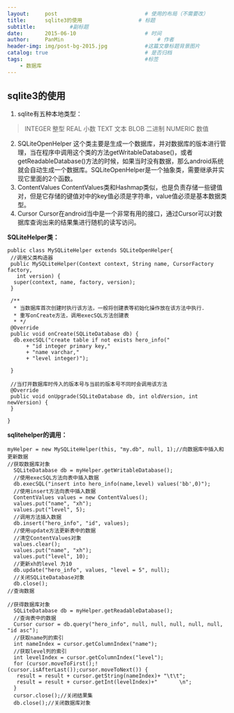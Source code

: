 ```yaml
---
layout:     post                            # 使用的布局（不需要改）
title:      sqlite3的使用                  # 标题
subtitle:           #副标题
date:       2015-06-10                      # 时间
author:     PanMin                              # 作者
header-img: img/post-bg-2015.jpg            #这篇文章标题背景图片
catalog: true                               # 是否归档
tags:                                       #标签
    - 数据库
---
```



## sqlite3的使用
1. sqlite有五种本地类型：
> INTEGER 整型
> REAL 小数
> TEXT 文本
> BLOB 二进制
> NUMERIC 数值

2. SQLiteOpenHelper
这个类主要是生成一个数据库，并对数据库的版本进行管理，当在程序中调用这个类的方法getWritableDatabase()，或者getReadableDatabase()方法的时候，如果当时没有数据，那么android系统就会自动生成一个数据库。SQLiteOpenHelper是一个抽象类，需要继承并实现它里面的2个函数。
3. ContentValues
ContentValues类和Hashmap类似，也是负责存储一些键值对，但是它存储的键值对中的key值必须是字符串，value值必须是基本数据类型。
4. Cursor
Cursor在android当中是一个非常有用的接口，通过Cursor可以对数据库查询出来的结果集进行随机的读写访问。

**SQLiteHelper类：**
```
public class MySQLiteHelper extends SQLiteOpenHelper{
 //调用父类构造器
 public MySQLiteHelper(Context context, String name, CursorFactory factory,
   int version) {
  super(context, name, factory, version);
 }
 
 /**
  * 当数据库首次创建时执行该方法，一般将创建表等初始化操作放在该方法中执行.
  * 重写onCreate方法，调用execSQL方法创建表
  * */
 @Override
 public void onCreate(SQLiteDatabase db) {
  db.execSQL("create table if not exists hero_info("
      + "id integer primary key,"
      + "name varchar,"
      + "level integer)");
 
 }
 
 //当打开数据库时传入的版本号与当前的版本号不同时会调用该方法
 @Override
 public void onUpgrade(SQLiteDatabase db, int oldVersion, int newVersion) {  
 }
 
}
```

**sqlitehelper的调用：**
```
myHelper = new MySQLiteHelper(this, "my.db", null, 1);//向数据库中插入和更新数据
//获取数据库对象
  SQLiteDatabase db = myHelper.getWritableDatabase();
  //使用execSQL方法向表中插入数据
  db.execSQL("insert into hero_info(name,level) values('bb',0)");
  //使用insert方法向表中插入数据
  ContentValues values = new ContentValues();
  values.put("name", "xh");
  values.put("level", 5);
  //调用方法插入数据
  db.insert("hero_info", "id", values);
  //使用update方法更新表中的数据
  //清空ContentValues对象
  values.clear();
  values.put("name", "xh");
  values.put("level", 10);
  //更新xh的level 为10
  db.update("hero_info", values, "level = 5", null);
  //关闭SQLiteDatabase对象
  db.close();
//查询数据

//获得数据库对象
  SQLiteDatabase db = myHelper.getReadableDatabase();
  //查询表中的数据
  Cursor cursor = db.query("hero_info", null, null, null, null, null, "id asc");
  //获取name列的索引
  int nameIndex = cursor.getColumnIndex("name");
  //获取level列的索引
  int levelIndex = cursor.getColumnIndex("level");
  for (cursor.moveToFirst();!(cursor.isAfterLast());cursor.moveToNext()) {
   result = result + cursor.getString(nameIndex)+ "\t\t";
   result = result + cursor.getInt(levelIndex)+"       \n";
  }
  cursor.close();//关闭结果集
  db.close();//关闭数据库对象
```
